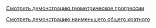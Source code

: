 [Смотреть демонстрацию геометрическое прогрессии](https://asciinema.org/a/925hCxH9LaneMDQ5Eh6CvYb1l)

[Смотреть демонстрацию наименьшего общего кратного](https://asciinema.org/a/htFon1fSXeX0dKVeWIwjSSk4P)